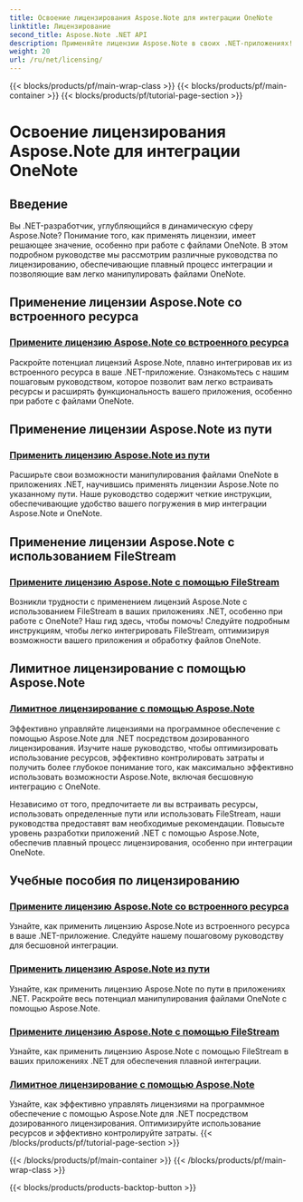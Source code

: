 ```yaml
---
title: Освоение лицензирования Aspose.Note для интеграции OneNote
linktitle: Лицензирование
second_title: Aspose.Note .NET API
description: Применяйте лицензии Aspose.Note в своих .NET-приложениях! Изучите пошаговые руководства по внедрению ресурсов, использованию путей, FileStream и эффективного дозированного лицензирования.
weight: 20
url: /ru/net/licensing/
---
```


{{< blocks/products/pf/main-wrap-class >}}
{{< blocks/products/pf/main-container >}}
{{< blocks/products/pf/tutorial-page-section >}}

# Освоение лицензирования Aspose.Note для интеграции OneNote

## Введение

Вы .NET-разработчик, углубляющийся в динамическую сферу Aspose.Note? Понимание того, как применять лицензии, имеет решающее значение, особенно при работе с файлами OneNote. В этом подробном руководстве мы рассмотрим различные руководства по лицензированию, обеспечивающие плавный процесс интеграции и позволяющие вам легко манипулировать файлами OneNote.

## Применение лицензии Aspose.Note со встроенного ресурса
### [Примените лицензию Aspose.Note со встроенного ресурса](./apply-license-embedded-resource/)

Раскройте потенциал лицензий Aspose.Note, плавно интегрировав их из встроенного ресурса в ваше .NET-приложение. Ознакомьтесь с нашим пошаговым руководством, которое позволит вам легко встраивать ресурсы и расширять функциональность вашего приложения, особенно при работе с файлами OneNote.

## Применение лицензии Aspose.Note из пути
### [Применить лицензию Aspose.Note из пути](./apply-license-from-path/)

Расширьте свои возможности манипулирования файлами OneNote в приложениях .NET, научившись применять лицензии Aspose.Note по указанному пути. Наше руководство содержит четкие инструкции, обеспечивающие удобство вашего погружения в мир интеграции Aspose.Note и OneNote.

## Применение лицензии Aspose.Note с использованием FileStream
### [Примените лицензию Aspose.Note с помощью FileStream](./apply-license-using-filestream/)

Возникли трудности с применением лицензий Aspose.Note с использованием FileStream в ваших приложениях .NET, особенно при работе с OneNote? Наш гид здесь, чтобы помочь! Следуйте подробным инструкциям, чтобы легко интегрировать FileStream, оптимизируя возможности вашего приложения и обработку файлов OneNote.

## Лимитное лицензирование с помощью Aspose.Note
### [Лимитное лицензирование с помощью Aspose.Note](./metered-licensing/)

Эффективно управляйте лицензиями на программное обеспечение с помощью Aspose.Note для .NET посредством дозированного лицензирования. Изучите наше руководство, чтобы оптимизировать использование ресурсов, эффективно контролировать затраты и получить более глубокое понимание того, как максимально эффективно использовать возможности Aspose.Note, включая бесшовную интеграцию с OneNote.

Независимо от того, предпочитаете ли вы встраивать ресурсы, использовать определенные пути или использовать FileStream, наши руководства предоставят вам необходимые рекомендации. Повысьте уровень разработки приложений .NET с помощью Aspose.Note, обеспечив плавный процесс лицензирования, особенно при интеграции OneNote.
## Учебные пособия по лицензированию
### [Примените лицензию Aspose.Note со встроенного ресурса](./apply-license-embedded-resource/)
Узнайте, как применить лицензию Aspose.Note из встроенного ресурса в ваше .NET-приложение. Следуйте нашему пошаговому руководству для бесшовной интеграции.
### [Применить лицензию Aspose.Note из пути](./apply-license-from-path/)
Узнайте, как применить лицензию Aspose.Note по пути в приложениях .NET. Раскройте весь потенциал манипулирования файлами OneNote с помощью Aspose.Note.
### [Примените лицензию Aspose.Note с помощью FileStream](./apply-license-using-filestream/)
Узнайте, как применить лицензию Aspose.Note с помощью FileStream в ваших приложениях .NET для обеспечения плавной интеграции.
### [Лимитное лицензирование с помощью Aspose.Note](./metered-licensing/)
Узнайте, как эффективно управлять лицензиями на программное обеспечение с помощью Aspose.Note для .NET посредством дозированного лицензирования. Оптимизируйте использование ресурсов и эффективно контролируйте затраты.
{{< /blocks/products/pf/tutorial-page-section >}}

{{< /blocks/products/pf/main-container >}}
{{< /blocks/products/pf/main-wrap-class >}}

{{< blocks/products/products-backtop-button >}}
